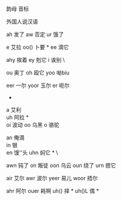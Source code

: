 韵母 音标

外国人说汉语

ah 发了
aw 否定 
ur 饿了 

e 艾拉
oo() 卜要 *
ee 滴它

ahy 挨着
ey 剋它
i 诶别   \

ou 奥丁
oh 殴它
yoo 呦biu

eer 一尔
yoor 玉尔
er 呃尔

-

a 艾利 \
uh 阿拉 *  \
oi 波动
oo 乌黑
o 骆驼 

an 俺滴 \
in 银 \
en 馒''头
uhn 焖它 * \

awn 钝了
on 叛徒
oon 乌云
oun 绕了
urn 摁它

air 艾尔
awr 波尔
yeer 易儿
woor 捂尔

ahr 阿尔
ouer 耗啊
uh() 择 *
uh()L 偶 *

